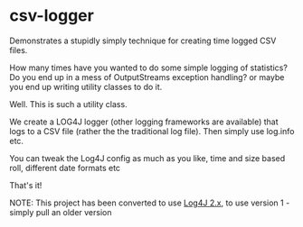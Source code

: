 csv-logger
==========

Demonstrates a stupidly simply technique for creating time logged CSV files.

How many times have you wanted to do some simple logging of statistics? Do you end up in a mess of OutputStreams exception handling? or maybe you end up writing utility classes to do it.

Well. This is such a utility class.

We create a LOG4J logger (other logging frameworks are available) that logs to a CSV file (rather the the traditional log file). Then simply use log.info etc.

You can tweak the Log4J config as much as you like, time and size based roll, different date formats etc

That's it!

NOTE: This project has been converted to use [Log4J 2.x](http://logging.apache.org/log4j/2.x/), to use version 1 - simply pull an older version
